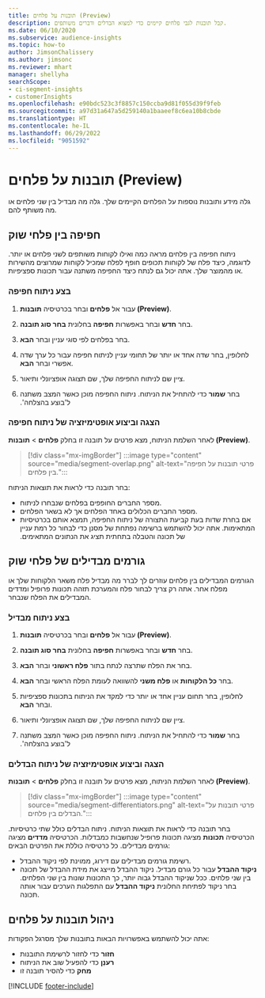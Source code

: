 ```yaml
---
title: תובנות על פלחים (Preview)
description: קבל תובנות לגבי פלחים קיימים כדי למצוא הבדלים ודברים משותפים.
ms.date: 06/10/2020
ms.subservice: audience-insights
ms.topic: how-to
author: JimsonChalissery
ms.author: jimsonc
ms.reviewer: mhart
manager: shellyha
searchScope:
- ci-segment-insights
- customerInsights
ms.openlocfilehash: e90bdc523c3f8857c150ccba9d81f055d39f9feb
ms.sourcegitcommit: a97d31a647a5d259140a1baaeef8c6ea10b8cbde
ms.translationtype: HT
ms.contentlocale: he-IL
ms.lasthandoff: 06/29/2022
ms.locfileid: "9051592"
---
```

# <a name="segment-insights-preview"></a>תובנות על פלחים (Preview)

גלה מידע ותובנות נוספות על הפלחים הקיימים שלך. גלה מה מבדיל בין שני פלחים או מה משותף להם.

## <a name="segment-overlap"></a>חפיפה בין פלחי שוק

ניתוח חפיפה בין פלחים מראה כמה ואילו לקוחות משותפים לשני פלחים או יותר. לדוגמה, כיצד פלח של לקוחות תכופים חופף לפלח שמכיל לקוחות שמרוצים מהשירות או מהמוצר שלך.
אתה יכול גם לנתח כיצד החפיפה משתנה עבור תכונות ספציפיות.

### <a name="run-an-overlap-analysis"></a>בצע ניתוח חפיפה

1. עבור אל **פלחים** ובחר בכרטיסיה **תובנות (Preview)**.

1. בחר **חדש** ובחר באפשרות **חפיפה** בחלונית **בחר סוג תובנה**.

1. בחר בפלחים לפי סוגי עניין ובחר **הבא**.

1. לחלופין, בחר שדה אחד או יותר של תחומי עניין לניתוח חפיפה עבור כל ערך שדה אפשרי ובחר **הבא**.

1. ציין שם לניתוח החפיפה שלך, שם תצוגה אופציונלי ותיאור.

1. בחר **שמור** כדי להתחיל את הניתוח. ניתוח החפיפה מוכן כאשר המצב משתנה ל'‏‫בוצע בהצלחה'.

### <a name="view-and-optimize-an-overlap-analysis"></a>הצגה וביצוע אופטימיזציה של ניתוח חפיפה

לאחר השלמת הניתוח, מצא פרטים על תובנה זו בחלק **פלחים** > **תובנות (Preview)**.

> [!div class="mx-imgBorder"]
> :::image type="content" source="media/segment-overlap.png" alt-text="פרטי תובנות על חפיפה בין פלחים.":::

בחר תובנה כדי לראות את תוצאות הניתוח:

- מספר החברים החופפים בפלחים שנבחרו לניתוח.
- מספר החברים הכלולים באחד הפלחים אך לא בשאר הפלחים.
- אם בחרת שדות בעת קביעת התצורה של ניתוח החפיפה, תמצא אותם בכרטיסיות המתאימות. אתה יכול להשתמש ב‏‫רשימה נפתחת של מסנן כדי לבחור כל רמת עניין של תכונה והטבלה בתחתית תציג את הנתונים המתאימים.

## <a name="segment-differentiators"></a>גורמים מבדילים של פלחי שוק

הגורמים המבדילים בין פלחים עוזרים לך לברר מה מבדיל פלח משאר הלקוחות שלך או מפלח אחר. אתה רק צריך לבחור פלח והמערכת תזהה תכונות פרופיל ומדדים המבדילים את הפלח שנבחר.

### <a name="run-a-differentiator-analysis"></a>בצע ניתוח מבדיל

1. עבור אל **פלחים** ובחר בכרטיסיה **תובנות (Preview)**.

1. בחר **חדש** ובחר באפשרות **חפיפה** בחלונית **בחר סוג תובנה**.

1. בחר את הפלח שתרצה לנתח בתור **פלח ראשוני** ובחר **הבא**.

1. בחר **כל הלקוחות** או **פלח משני** להשוואה לעומת הפלח הראשי ובחר **הבא**.

1. לחלופין, בחר תחום עניין אחד או יותר כדי למקד את הניתוח בתכונות ספציפיות ובחר **הבא**.

1. ציין שם לניתוח החפיפה שלך, שם תצוגה אופציונלי ותיאור.

1. בחר **שמור** כדי להתחיל את הניתוח. ניתוח החפיפה מוכן כאשר המצב משתנה ל'‏‫בוצע בהצלחה'.

### <a name="view-and-optimize-a-differentiators-analysis"></a>הצגה וביצוע אופטימיזציה של ניתוח הבדלים

לאחר השלמת הניתוח, מצא פרטים על תובנה זו בחלק **פלחים** > **תובנות (Preview)**.

> [!div class="mx-imgBorder"]
> :::image type="content" source="media/segment-differentiators.png" alt-text="פרטי תובנות על הבדלים בין פלחים.":::

בחר תובנה כדי לראות את תוצאות הניתוח. ניתוח הבדלים כולל שתי כרטיסיות. הכרטיסיה **תכונות** מציגה תכונות פרופיל שנחשבות כמבדלות. הכרטיסיה **מדדים** מציגה גורמים מבדילים. כל כרטיסיה כוללת את הפרטים הבאים:

- רשימת גורמים מבדילים עם דירוג, ממוינת לפי ניקוד ההבדל.
- **ניקוד ההבדל** עבור כל גורם מבדיל. ניקוד ההבדל מייצג את מידת ההבדל של תכונה בין שני פלחים. ככל שניקוד ההבדל גבוה יותר, כך התכונות שונות בין שני הפלחים. בחר ניקוד לפתיחת החלונית **ניקוד ההבדל** עם התפלגות הערכים עבור אותה תכונה.

## <a name="manage-segment-insights"></a>ניהול תובנות על פלחים

אתה יכול להשתמש באפשרויות הבאות בתובנות שלך מסרגל הפקודות:

- **חזור** כדי לחזור לרשימת התובנות
- **רענֵן** כדי להפעיל שוב את הניתוח
- **מחק** כדי להסיר תובנה זו


[!INCLUDE [footer-include](includes/footer-banner.md)]
